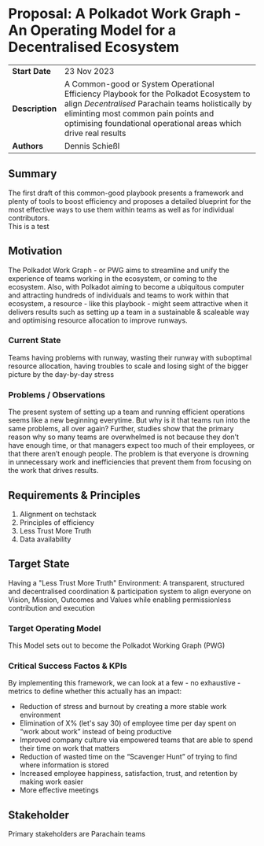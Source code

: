 # Proposal: A Polkadot Work Graph - An Operating Model for a Decentralised Ecosystem
|                 |                                                                                             |
| --------------- | ------------------------------------------------------------------------------------------- |
| **Start Date**  | 23 Nov 2023                                                                                |
| **Description** | A Common-good or System Operational Efficiency Playbook for the Polkadot Ecosystem to align _Decentralised_ Parachain teams holistically by eliminting most common pain points and optimising foundational operational areas which drive real results |
| **Authors**     | Dennis Schießl                                                                                  |


## Summary
The first draft of this common-good playbook presents a framework and plenty of tools to boost efficiency and proposes a detailed blueprint for the most effective ways to use them within teams as well as for individual contributors.  
This is a test

## Motivation
 The Polkadot Work Graph - or PWG aims to streamline and unify the experience of teams working in the ecosystem, or coming to the ecosystem.
Also, with Polkadot aiming to become a ubiquitous computer and attracting hundreds of individuals and teams to work within that ecosystem, a resource - like this playbook - might seem attractive when it delivers results such as setting up a team in a sustainable &amp; scaleable way and optimising resource allocation to improve runways.

### Current State 
Teams having problems with runway, wasting their runway with suboptimal resource allocation, having troubles to scale and losing sight of the bigger picture by the day-by-day stress

### Problems / Observations
The present system of setting up a team and running efficient operations seems like a new beginning everytime. But why is it that teams run into the same problems, all over again? 
Further, studies show that the primary reason why so many teams are overwhelmed is not because they don’t have enough time, or that managers expect too much of their employees, or that there aren’t enough people. The problem is that everyone is drowning in unnecessary work and inefficiencies that prevent them from focusing on the work that drives results.


## Requirements & Principles
1. Alignment on techstack
2. Principles of efficiency
3. Less Trust More Truth
4. Data availability
## Target State
Having a "Less Trust More Truth" Environment: A transparent, structured and decentralised coordination & participation system to align everyone on Vision, Mission, Outcomes and Values while enabling permissionless contribution and execution
### Target Operating Model
This Model sets out to become the Polkadot Working Graph (PWG) 
### Critical Success Factos & KPIs
By implementing this framework, we can look at a few - no exhaustive - metrics to define whether this actually has an impact:
- Reduction of stress and burnout by creating a more stable work environment
- Elimination of X% (let's say 30) of employee time per day spent on “work about work” instead of being productive
- Improved company culture via empowered teams that are able to spend their time on work that matters
- Reduction of wasted time on the “Scavenger Hunt” of trying to find where information is stored
- Increased employee happiness, satisfaction, trust, and retention by making work easier
- More effective meetings

## Stakeholder
Primary stakeholders are Parachain teams
